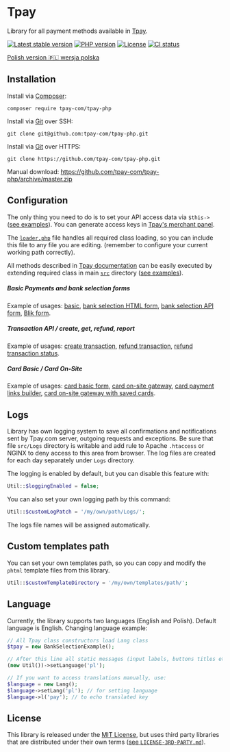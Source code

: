 # Tpay

Library for all payment methods available in [Tpay](https://tpay.com).

[![Latest stable version](https://img.shields.io/packagist/v/tpay-com/tpay-php.svg?label=current%20version)](https://packagist.org/packages/tpay-com/tpay-php)
[![PHP version](https://img.shields.io/packagist/php-v/tpay-com/tpay-php.svg)](https://php.net)
[![License](https://img.shields.io/github/license/tpay-com/tpay-php.svg)](LICENSE)
[![CI status](https://github.com/tpay-com/tpay-php/actions/workflows/ci.yaml/badge.svg?branch=master)](https://github.com/tpay-com/tpay-php/actions)

[Polish version :poland: wersja polska](./README_PL.md)

## Installation

Install via [Composer](https://getcomposer.org):
```console
composer require tpay-com/tpay-php
```

Install via [Git](https://git-scm.com) over SSH:
```console
git clone git@github.com:tpay-com/tpay-php.git
```

Install via [Git](https://git-scm.com) over HTTPS:
```console
git clone https://github.com/tpay-com/tpay-php.git
```

Manual download:
https://github.com/tpay-com/tpay-php/archive/master.zip

## Configuration

The only thing you need to do is to set your API access data via `$this->` ([see examples](tpayLibs/examples)).
You can generate access keys in [Tpay's merchant panel](https://secure.tpay.com/panel).

The [`loader.php`](tpayLibs/examples/BasicPaymentForm.php) file handles all required class loading, so you can include this file to any file you are editing.
(remember to configure your current working path correctly).

All methods described in [Tpay documentation](https://docs.tpay.com) can be easily executed by extending required class in main [`src`](tpayLibs/src) directory ([see examples](tpayLibs/examples)).

##### Basic Payments and bank selection forms

Example of usages: [basic](tpayLibs/examples/BasicPaymentForm.php), [bank selection HTML form](tpayLibs/examples/BankSelection.php), [bank selection API form](tpayLibs/examples/BankSelectionAPI.php), [Blik form](tpayLibs/examples/BlikTransactionExample.php).

##### Transaction API / create, get, refund, report

Example of usages: [create transaction](tpayLibs/examples/TransactionApiExample.php), [refund transaction](tpayLibs/examples/TransactionRefund.php), [refund transaction status](tpayLibs/examples/TransactionRefundStatus.php).

##### Card Basic / Card On-Site

Example of usages: [card basic form](tpayLibs/examples/CardBasic.php), [card on-site gateway](tpayLibs/examples/CardGate.php), [card payment links builder](tpayLibs/examples/CardPaymentLinkBuilder.php), [card on-site gateway with saved cards](tpayLibs/examples/CardGateExtended.php).

## Logs

Library has own logging system to save all confirmations and notifications sent by Tpay.com server, outgoing requests and exceptions.
Be sure that file `src/Logs` directory is writable and add rule to Apache `.htaccess` or NGINX to deny access to this area from browser.
The log files are created for each day separately under `Logs` directory.

The logging is enabled by default, but you can disable this feature with:
 ```php
Util::$loggingEnabled = false;
 ```

You can also set your own logging path by this command:
 ```php
Util::$customLogPatch = '/my/own/path/Logs/';
 ```

The logs file names will be assigned automatically.

## Custom templates path

You can set your own templates path, so you can copy and modify the `phtml` template files from this library.
 ```php
Util::$customTemplateDirectory = '/my/own/templates/path/';
 ```

## Language

Currently, the library supports two languages (English and Polish). Default language is English.
Changing language example:
```php
// All Tpay class constructors load Lang class
$tpay = new BankSelectionExample();

// After this line all static messages (input labels, buttons titles etc.) will be displayed in Polish
(new Util())->setLanguage('pl');

// If you want to access translations manually, use:
$language = new Lang();
$language->setLang('pl'); // for setting language
$language->l('pay'); // to echo translated key
```

## License

This library is released under the [MIT License](http://www.opensource.org/licenses/MIT),
but uses third party libraries that are distributed under their own terms ([see `LICENSE-3RD-PARTY.md`](LICENSE-3RD-PARTY.md)).
